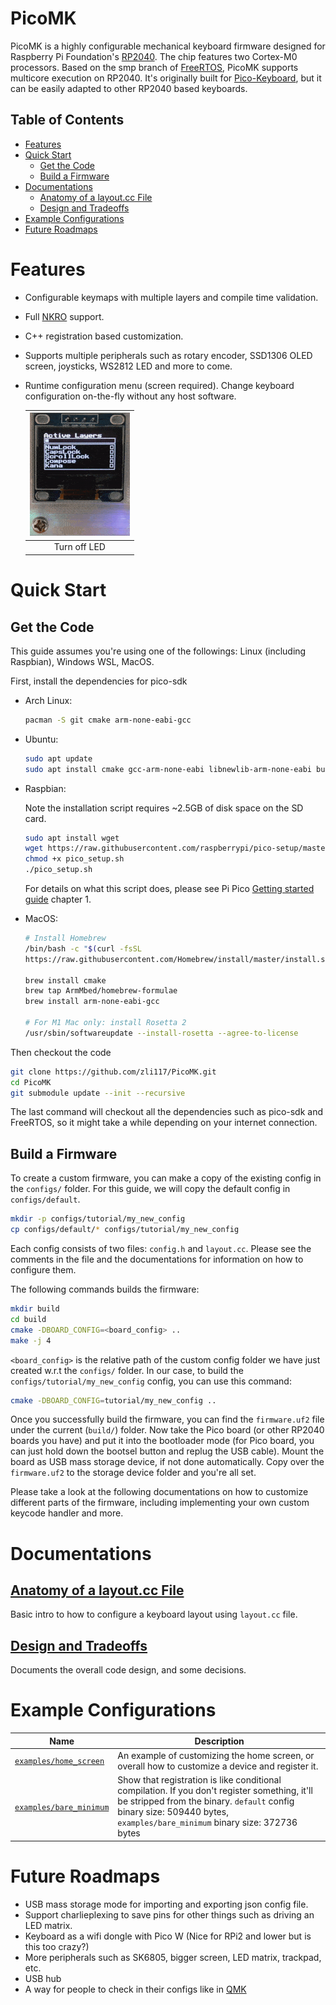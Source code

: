 # PicoMK <!-- omit in toc -->

PicoMK is a highly configurable mechanical keyboard firmware designed for Raspberry Pi Foundation's [RP2040](https://www.raspberrypi.com/documentation/microcontrollers/rp2040.html). The chip features two Cortex-M0 processors. Based on the smp branch of [FreeRTOS](https://github.com/FreeRTOS/FreeRTOS-Kernel/tree/smp), PicoMK supports multicore execution on RP2040. It's originally built for [Pico-Keyboard](https://github.com/zli117/Pico-Keyboard), but it can be easily adapted to other RP2040 based keyboards.

## Table of Contents

- [Features](#features)
- [Quick Start](#quick-start)
  - [Get the Code](#get-the-code)
  - [Build a Firmware](#build-a-firmware)
- [Documentations](#documentations)
  - [Anatomy of a layout.cc File](#anatomy-of-a-layoutcc-file)
  - [Design and Tradeoffs](#design-and-tradeoffs)
- [Example Configurations](#example-configurations)
- [Future Roadmaps](#future-roadmaps)

# Features

* Configurable keymaps with multiple layers and compile time validation.
* Full [NKRO](https://en.wikipedia.org/wiki/Rollover_(keyboard)) support.
* C++ registration based customization.
* Supports multiple peripherals such as rotary encoder, SSD1306 OLED screen, joysticks, WS2812 LED and more to come.
* Runtime configuration menu (screen required). Change keyboard configuration on-the-fly without any host software.
  
  |![Config Menu Demo](docs/config_menu.gif)|
  |:----:|
  |Turn off LED|

# Quick Start

## Get the Code
This guide assumes you're using one of the followings: Linux (including Raspbian), Windows WSL, MacOS.

First, install the dependencies for pico-sdk

 * Arch Linux:

   ```bash
   pacman -S git cmake arm-none-eabi-gcc
   ```

 * Ubuntu:

   ```bash
   sudo apt update
   sudo apt install cmake gcc-arm-none-eabi libnewlib-arm-none-eabi build-essential libstdc++-arm-none-eabi-newlib
   ```

 * Raspbian:

   Note the installation script requires ~2.5GB of disk space on the SD card. 

   ```bash
   sudo apt install wget
   wget https://raw.githubusercontent.com/raspberrypi/pico-setup/master/pico_setup.sh
   chmod +x pico_setup.sh
   ./pico_setup.sh
   ```

   For details on what this script does, please see Pi Pico [Getting started guide](https://datasheets.raspberrypi.com/pico/getting-started-with-pico.pdf) chapter 1.

 * MacOS:

   ```bash
   # Install Homebrew
   /bin/bash -c "$(curl -fsSL
   https://raw.githubusercontent.com/Homebrew/install/master/install.sh)"
   
   brew install cmake
   brew tap ArmMbed/homebrew-formulae
   brew install arm-none-eabi-gcc
   
   # For M1 Mac only: install Rosetta 2
   /usr/sbin/softwareupdate --install-rosetta --agree-to-license
   ```

Then checkout the code

```bash
git clone https://github.com/zli117/PicoMK.git
cd PicoMK
git submodule update --init --recursive
```
The last command will checkout all the dependencies such as pico-sdk and FreeRTOS, so it might take a while depending on your internet connection.

## Build a Firmware

To create a custom firmware, you can make a copy of the existing config in the `configs/` folder. For this guide, we will copy the default config in `configs/default`. 

```bash
mkdir -p configs/tutorial/my_new_config
cp configs/default/* configs/tutorial/my_new_config
```

Each config consists of two files: `config.h` and `layout.cc`. Please see the comments in the file and the documentations for information on how to configure them.

The following commands builds the firmware:

```bash
mkdir build
cd build
cmake -DBOARD_CONFIG=<board_config> ..
make -j 4
```

`<board_config>` is the relative path of the custom config folder we have just created w.r.t the `configs/` folder. In our case, to build the `configs/tutorial/my_new_config` config, you can use this command: 

```bash
cmake -DBOARD_CONFIG=tutorial/my_new_config ..
```

Once you successfully build the firmware, you can find the `firmware.uf2` file under the current (`build/`) folder. Now take the Pico board (or other RP2040 boards you have) and put it into the bootloader mode (for Pico board, you can just hold down the bootsel button and replug the USB cable). Mount the board as USB mass storage device, if not done automatically. Copy over the `firmware.uf2` to the storage device folder and you're all set.

Please take a look at the following documentations on how to customize different parts of the firmware, including implementing your own custom keycode handler and more. 

# Documentations

## [Anatomy of a layout.cc File](docs/layout_cc.md)

Basic intro to how to configure a keyboard layout using `layout.cc` file. 

## [Design and Tradeoffs](docs/design.md)

Documents the overall code design, and some decisions.

# Example Configurations

| Name                                                     | Description |
| -------------------------------------------------------- | ----------- |
| [`examples/home_screen`](configs/examples/home_screen) | An example of customizing the home screen, or overall how to customize a device and register it.
| [`examples/bare_minimum`](configs/examples/bare_minimum) | Show that registration is like conditional compilation. If you don't register something, it'll be stripped from the binary. `default` config binary size: 509440 bytes, `examples/bare_minimum` binary size: 372736 bytes

# Future Roadmaps

 * USB mass storage mode for importing and exporting json config file.
 * Support charlieplexing to save pins for other things such as driving an LED matrix.
 * Keyboard as a wifi dongle with Pico W (Nice for RPi2 and lower but is this too crazy?)
 * More peripherals such as SK6805, bigger screen, LED matrix, trackpad, etc.
 * USB hub
 * A way for people to check in their configs like in [QMK](https://github.com/qmk/qmk_firmware) 
